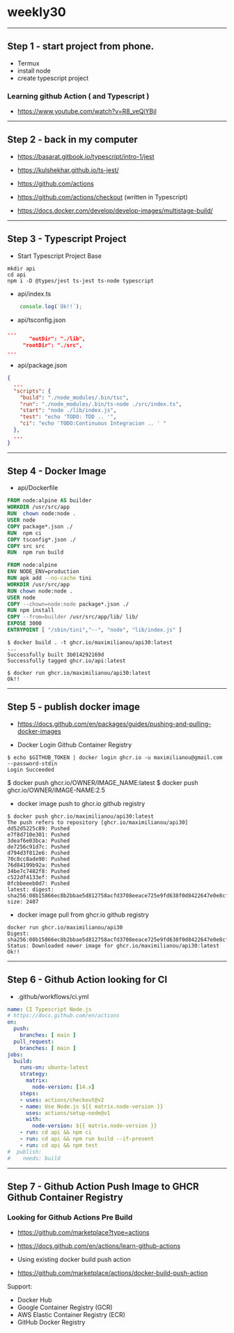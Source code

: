 # weekly30

---
## Step 1 - start project from phone.

- Termux
- install node
- create typescript project

### Learning github Action ( and Typescript )

- https://www.youtube.com/watch?v=R8_veQiYBjI

---
## Step 2 - back in my computer

- https://basarat.gitbook.io/typescript/intro-1/jest
- https://kulshekhar.github.io/ts-jest/
- https://github.com/actions
- https://github.com/actions/checkout (written in Typescript)

- https://docs.docker.com/develop/develop-images/multistage-build/

---
## Step 3 - Typescript Project
- Start Typescript Project Base
```
mkdir api
cd api
npm i -D @types/jest ts-jest ts-node typescript
```

- api/index.ts
```ts
	console.log(`Ok!!`);
```

- api/tsconfig.json
```json
...
	   "outDir": "./lib",
     "rootDir": "./src",
...
```

- api/package.json
```json
{ 
  ...
  "scripts": {
    "build": "./node_modules/.bin/tsc",
    "run": "./node_modules/.bin/ts-node ./src/index.ts",
    "start": "node ./lib/index.js",
    "test": "echo 'TODO: TDD .. '",
    "ci": "echo 'TODO:Continuous Integracion .. ' "
  },
  ... 
}
```

---
## Step 4 - Docker Image
- api/Dockerfile
```dockerfile
FROM node:alpine AS builder
WORKDIR /usr/src/app
RUN  chown node:node .
USER node
COPY package*.json ./
RUN  npm ci
COPY tsconfig*.json ./
COPY src src
RUN  npm run build

FROM node:alpine
ENV NODE_ENV=production
RUN apk add --no-cache tini
WORKDIR /usr/src/app
RUN chown node:node .
USER node
COPY --chown=node:node package*.json ./
RUN npm install
COPY --from=builder /usr/src/app/lib/ lib/
EXPOSE 3000
ENTRYPOINT [ "/sbin/tini","--", "node", "lib/index.js" ]
```

```
$ docker build . -t ghcr.io/maximilianou/api30:latest
...
Successfully built 3b014292169d
Successfully tagged ghcr.io/api:latest
```

```
$ docker run ghcr.io/maximilianou/api30:latest
Ok!!
```
---
## Step 5 - publish docker image
- https://docs.github.com/en/packages/guides/pushing-and-pulling-docker-images

- Docker Login Github Container Registry 
```
$ echo $GITHUB_TOKEN | docker login ghcr.io -u maximilianou@gmail.com --password-stdin
Login Succeeded
```

$ docker push ghcr.io/OWNER/IMAGE_NAME:latest
$ docker push ghcr.io/OWNER/IMAGE-NAME:2.5

- docker image push to ghcr.io github registry
```
$ docker push ghcr.io/maximilianou/api30:latest
The push refers to repository [ghcr.io/maximilianou/api30]
dd52d5225c89: Pushed 
e7f8d710e301: Pushed 
3deaf6e03bca: Pushed 
de7256c91d7c: Pushed 
d794d3f812e6: Pushed 
70c8cc8ade90: Pushed 
76d84199b92a: Pushed 
34be7c7482f8: Pushed 
c522df4133ef: Pushed 
0fcbbeeeb0d7: Pushed 
latest: digest: sha256:08b15866ec8b2bbae5d812758acfd3708eeace725e9fd638f0d8422647e0e8cf size: 2407
```
- docker image pull from ghcr.io github registry
```
docker run ghcr.io/maximilianou/api30
Digest: sha256:08b15866ec8b2bbae5d812758acfd3708eeace725e9fd638f0d8422647e0e8cf
Status: Downloaded newer image for ghcr.io/maximilianou/api30:latest
Ok!!
```

---
## Step 6 - Github Action looking for CI
- .github/workflows/ci.yml 
```yml
name: CI Typescript Node.js 
# https://docs.github.com/en/actions
on:
  push:
    branches: [ main ]
  pull_request:
    branches: [ main ]
jobs:
  build:
    runs-on: ubuntu-latest
    strategy:
      matrix:
        node-version: [14.x]
    steps:
    - uses: actions/checkout@v2
    - name: Use Node.js ${{ matrix.node-version }}
      uses: actions/setup-node@v1
      with:
        node-version: ${{ matrix.node-version }}
    - run: cd api && npm ci
    - run: cd api && npm run build --if-present
    - run: cd api && npm test
#  publish:
#    needs: build
```


---
## Step 7 - Github Action Push Image to GHCR Github Container Registry

### Looking for Github Actions Pre Build
- https://github.com/marketplace?type=actions
- https://docs.github.com/en/actions/learn-github-actions

- Using existing docker build push action 


- https://github.com/marketplace/actions/docker-build-push-action

Support:
- Docker Hub
- Google Container Registry (GCR)
- AWS Elastic Container Registry (ECR)
- GitHub Docker Registry
